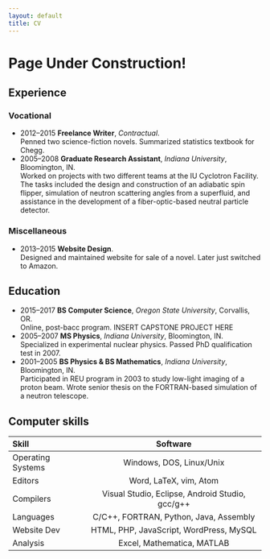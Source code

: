 ```yaml
---
layout: default
title: CV
---
```


# Page Under Construction!

## Experience

### Vocational

* 2012–2015 **Freelance Writer**, *Contractual*.  
Penned two science-fiction novels. Summarized statistics textbook for Chegg.
* 2005–2008 **Graduate Research Assistant**, *Indiana University*, Bloomington, IN.  
Worked on projects with two different teams at the IU Cyclotron Facility. The tasks included the design and construction of an adiabatic spin flipper, simulation of neutron scattering angles from a superfluid, and assistance in the development of a fiber-optic-based neutral particle detector.

### Miscellaneous

* 2013–2015 **Website Design**.  
Designed and maintained website for sale of a novel. Later just switched to Amazon.

## Education

* 2015–2017 **BS Computer Science**, *Oregon State University*, Corvallis, OR.  
Online, post-bacc program. INSERT CAPSTONE PROJECT HERE
* 2005–2007 **MS Physics**, *Indiana University*, Bloomington, IN.  
Specialized in experimental nuclear physics. Passed PhD qualification test in 2007.
* 2001–2005 **BS Physics & BS Mathematics**, *Indiana University*, Bloomington, IN.  
Participated in REU program in 2003 to study low-light imaging of a proton beam. Wrote senior thesis on the FORTRAN-based simulation of a neutron telescope.

## Computer skills

| Skill             | Software                                        |
| :---              | :---:                                           |
| Operating Systems | Windows, DOS, Linux/Unix                        |
| Editors           | Word, LaTeX, vim, Atom                          |
| Compilers         | Visual Studio, Eclipse, Android Studio, gcc/g++ |
| Languages         | C/C++, FORTRAN, Python, Java, Assembly          |
| Website Dev       | HTML, PHP, JavaScript, WordPress, MySQL         |
| Analysis          | Excel, Mathematica, MATLAB                      |
